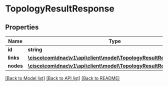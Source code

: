 # TopologyResultResponse

## Properties
Name | Type | Description | Notes
------------ | ------------- | ------------- | -------------
**id** | **string** |  | [optional] 
**links** | [**\cisco\com\dnac\v1\api\client\model\TopologyResultResponseLinks[]**](TopologyResultResponseLinks.md) |  | [optional] 
**nodes** | [**\cisco\com\dnac\v1\api\client\model\TopologyResultResponseNodes[]**](TopologyResultResponseNodes.md) |  | [optional] 

[[Back to Model list]](../README.md#documentation-for-models) [[Back to API list]](../README.md#documentation-for-api-endpoints) [[Back to README]](../README.md)


